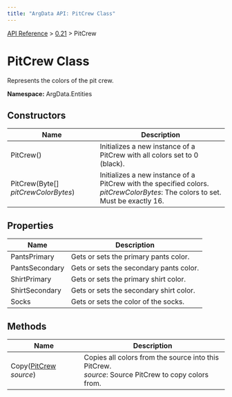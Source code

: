 ```yaml
---
title: "ArgData API: PitCrew Class"
---
```


[API Reference](/argdata/api/) &gt; [0.21](/argdata/api/0.21/) &gt; PitCrew

# PitCrew Class

Represents the colors of the pit crew.

**Namespace:** ArgData.Entities

## Constructors

<table class="table table-bordered table-striped ">
<thead>
  <tr>
    <th>Name</th>
    <th>Description</th>
  </tr>
</thead>
<tbody>
  <tr>
    <td>PitCrew()</td>
    <td>Initializes a new instance of a PitCrew with all colors set to 0 (black).</td>
  </tr>
  <tr>
    <td>PitCrew(Byte[] <em>pitCrewColorBytes</em>)</td>
    <td>Initializes a new instance of a PitCrew with the specified colors.<br /><em>pitCrewColorBytes</em>: The colors to set. Must be exactly 16.<br /></td>
  </tr>
</tbody>
</table>


## Properties

<table class="table table-bordered table-striped ">
<thead>
  <tr>
    <th>Name</th>
    <th>Description</th>
  </tr>
</thead>
<tbody>
  <tr>
    <td>PantsPrimary</td>
    <td>Gets or sets the primary pants color.</td>
  </tr>
  <tr>
    <td>PantsSecondary</td>
    <td>Gets or sets the secondary pants color.</td>
  </tr>
  <tr>
    <td>ShirtPrimary</td>
    <td>Gets or sets the primary shirt color.</td>
  </tr>
  <tr>
    <td>ShirtSecondary</td>
    <td>Gets or sets the secondary shirt color.</td>
  </tr>
  <tr>
    <td>Socks</td>
    <td>Gets or sets the color of the socks.</td>
  </tr>
</tbody>
</table>


## Methods

<table class="table table-bordered table-striped ">
<thead>
  <tr>
    <th>Name</th>
    <th>Description</th>
  </tr>
</thead>
<tbody>
  <tr>
    <td>Copy(<a href="/argdata/api/0.21/pitcrew/">PitCrew</a> <em>source</em>)</td>
    <td>Copies all colors from the source into this PitCrew.<br /><em>source</em>: Source PitCrew to copy colors from.<br /></td>
  </tr>
</tbody>
</table>


